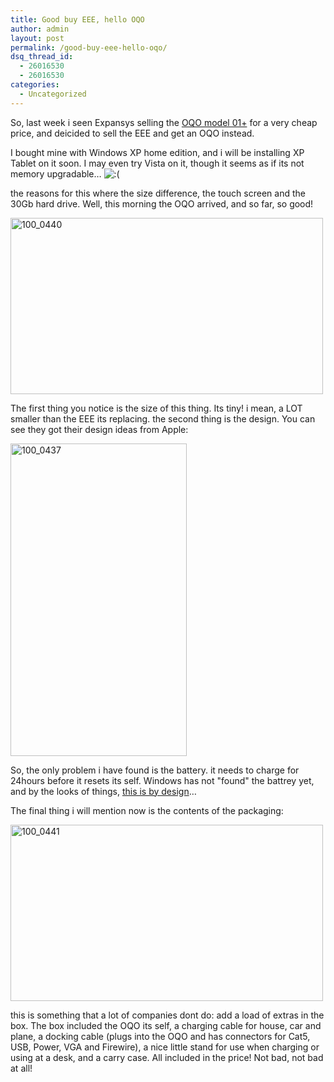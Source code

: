 ```yaml
---
title: Good buy EEE, hello OQO
author: admin
layout: post
permalink: /good-buy-eee-hello-oqo/
dsq_thread_id:
  - 26016530
  - 26016530
categories:
  - Uncategorized
---
```

So, last week i seen Expansys selling the [OQO model 01+][1] for a very cheap price, and deicided to sell the EEE and get an OQO instead.&nbsp;

I bought mine with Windows XP home edition, and i will be installing XP Tablet on it soon. I may even try Vista on it, though it seems as if its not memory upgradable&#8230; <img src="http://blog.lotas-smartman.net/wp-includes/images/smilies/icon_sad.gif" alt=":(" class="wp-smiley" />

the reasons for this where the size difference, the touch screen and the 30Gb hard drive. Well, this morning the OQO arrived, and so far, so good!

[<img width="500" height="282" border="0" src="http://farm4.static.flickr.com/3156/2436458090_97ec453d1c.jpg" alt="100_0440" />][2]

The first thing you notice is the size of this thing. Its tiny! i mean, a LOT smaller than the EEE its replacing. the second thing is the design. You can see they got their design ideas from Apple:

[<img width="282" height="500" border="0" alt="100_0437" src="http://farm3.static.flickr.com/2233/2435638943_31f6c9867a.jpg" />][3]

So, the only problem i have found is the battery. it needs to charge for 24hours before it resets its self. Windows has not "found" the battrey yet, and by the looks of things, [this is by design][4]&#8230;

The final thing i will mention now is the contents of the packaging:

[<img width="500" height="282" border="0" src="http://farm3.static.flickr.com/2340/2436455110_519620f8e4.jpg" alt="100_0441" />][5]

this is something that a lot of companies dont do: add a load of extras in the box. The box included the OQO its self, a charging cable for house, car and plane, a docking cable (plugs into the OQO and has connectors for Cat5, USB, Power, VGA and Firewire), a nice little stand for use when charging or using at a desk, and a carry case. All included in the price! Not bad, not bad at all!

 [1]: http://www.expansys.ie/p.aspx?i=126124
 [2]: http://www.flickr.com/photos/lsmartman/2436458090/ "100_0440 by TiernanO, on Flickr"
 [3]: http://www.flickr.com/photos/lsmartman/2435638943/ "100_0437 by TiernanO, on Flickr"
 [4]: http://www.expansys.ie/ft.aspx?k=108619
 [5]: http://www.flickr.com/photos/lsmartman/2436455110/ "100_0441 by TiernanO, on Flickr"
